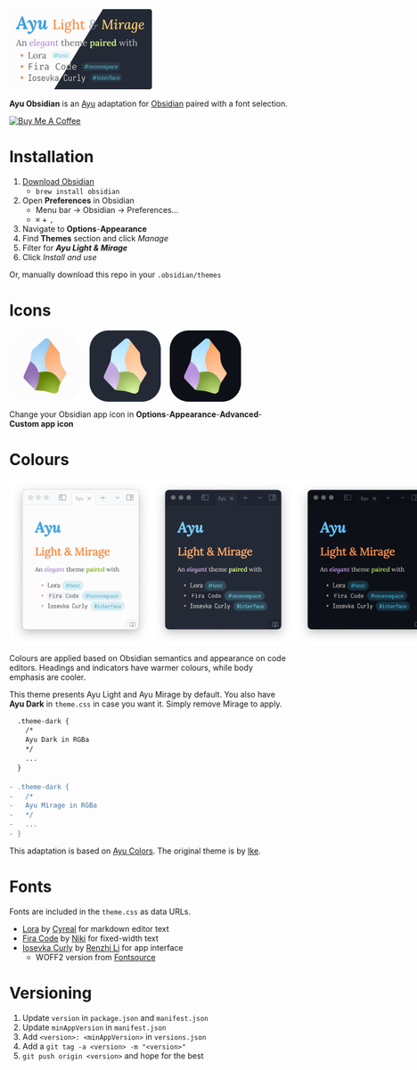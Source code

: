 <img src="cover.png" alt="Ayu Light/Mirage: an elegant theme paired with Lora, Fira Code, and Iosevka Curly" width="256" />

**Ayu Obsidian** is an [Ayu](https://github.com/ayu-theme) adaptation for [Obsidian](https://obsidian.md/) paired with a font selection.

<a href="https://www.buymeacoffee.com/taronull" target="_blank">
	<img src="https://cdn.buymeacoffee.com/buttons/v2/default-yellow.png" alt="Buy Me A Coffee" height="60" />
</a>

# Installation

1. [Download Obsidian](https://obsidian.md/download)
	- `brew install obsidian`
2. Open **Preferences** in Obsidian
	- Menu bar -> Obsidian -> Preferences...
	- `⌘` + `,`
3. Navigate to **Options**-**Appearance**
4. Find **Themes** section and click _Manage_
5. Filter for ***Ayu Light & Mirage***
6. Click _Install and use_

Or, manually download this repo in your `.obsidian/themes`

# Icons

<div style="display: flex; gap: 1rem">
	<img src="icons/light.png" alt="Ayu Light icon" width="128" />
	<img src="icons/mirage.png" alt="Ayu Mirage icon" width="128" />
	<img src="icons/dark.png" alt="Ayu Dark icon" width="128" />
</div>

Change your Obsidian app icon in **Options**-**Appearance**-**Advanced**-**Custom app icon**

# Colours

<div style="display: flex;">
	<img src="images/light.png" alt="Ayu Obsidian Light screenshot" width="256" />
	<img src="images/mirage.png" alt="Ayu Obsidian Mirage screenshot" width="256" />
	<img src="images/dark.png" alt="Ayu Obsidian Dark screenshot" width="256" />
</div>

Colours are applied based on Obsidian semantics and appearance on code editors.
Headings and indicators have warmer colours, while body emphasis are cooler.

This theme presents Ayu Light and Ayu Mirage by default.
You also have **Ayu Dark** in `theme.css` in case you want it.
Simply remove Mirage to apply.

```diff
  .theme-dark {
    /*
    Ayu Dark in RGBa
    */
    ...
  }

- .theme-dark {
-   /*
-   Ayu Mirage in RGBa
-   */
-   ...
- }
```

This adaptation is based on [Ayu Colors](https://github.com/ayu-theme/ayu-colors). The original theme is by [Ike](https://dempfi.com/).

# Fonts

Fonts are included in the `theme.css` as data URLs.

- [Lora](http://cyreal.org/fonts/lora/) by [Cyreal](http://cyreal.org/) for markdown editor text
- [Fira Code](https://firacode.org/) by [Niki](https://tonsky.me/) for fixed-width text
- [Iosevka Curly](https://typeof.net/Iosevka/) by [Renzhi Li](https://typeof.net/) for app interface
  - WOFF2 version from [Fontsource](https://fontsource.org/fonts/iosevka-curly)

# Versioning

1. Update `version` in `package.json` and `manifest.json`
2. Update `minAppVersion` in `manifest.json`
3. Add `<version>: <minAppVersion>` in `versions.json`
4. Add a `git tag -a <version> -m "<version>"`
5. `git push origin <version>` and hope for the best
